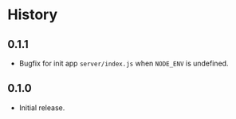 History
=======

## 0.1.1

* Bugfix for init app `server/index.js` when `NODE_ENV` is undefined.

## 0.1.0

* Initial release.
